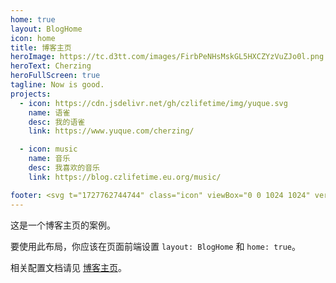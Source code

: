 ```yaml
---
home: true
layout: BlogHome
icon: home
title: 博客主页
heroImage: https://tc.d3tt.com/images/FirbPeNHsMskGL5HXCZYzVuZJo0l.png
heroText: Cherzing
heroFullScreen: true
tagline: Now is good.
projects:
  - icon: https://cdn.jsdelivr.net/gh/czlifetime/img/yuque.svg
    name: 语雀
    desc: 我的语雀
    link: https://www.yuque.com/cherzing/

  - icon: music
    name: 音乐
    desc: 我喜欢的音乐
    link: https://blog.czlifetime.eu.org/music/

footer: <svg t="1727762744744" class="icon" viewBox="0 0 1024 1024" version="1.1" xmlns="http://www.w3.org/2000/svg" p-id="8353" width="64" height="64"><path d="M1012.482 475.932l-205.584-106.714-11.124-34.342a23.804 23.804 0 0 0-1.344-3.188c-0.876-1.718-22.124-42.31-70.372-85.496-44.156-39.56-120.65-89.246-234.116-101.246-0.124-0.032-0.282-0.032-0.406-0.032l-132.806-11.344a21.598 21.598 0 0 0-1.468-0.062L21.71 128.132C15.4 128.102 9.4 130.726 5.244 135.476a21.39 21.39 0 0 0-4.968 17.312l120.526 767.954a21.384 21.384 0 0 0 9.468 14.624 21.408 21.408 0 0 0 11.594 3.376c1.876 0 3.75-0.188 5.594-0.688 12.966-3.562 318.956-86.556 396.326-129.994 67.624-37.998 215.96-94.558 240.896-103.934h77.092c5.438 0 10.656-2.062 14.624-5.812l67.996-63.994c0.438-0.376 0.844-0.812 1.218-1.25l19.25-21.312c0.906-1 1.686-2.062 2.374-3.188l30.936-50.748c0.532-0.876 0.968-1.688 1.344-2.562l22.656-51.826a21.31 21.31 0 0 0-9.688-27.502z" fill="#965353" p-id="8354" data-spm-anchor-id="a313x.search_index.0.i9.6a0e3a81JKDBgm" class=""></path><path d="M703.996 362.81c0 11.782-9.562 21.312-21.344 21.312s-21.344-9.532-21.344-21.312 9.562-21.342 21.344-21.342 21.344 9.562 21.344 21.342z" fill="#434A54" p-id="8355"></path><path d="M593.846 106.416c-8.062-11.718-19.906-18.876-34.282-20.75a47.37 47.37 0 0 0-6.376-0.406c-41.56 0-93.996 53.592-104.09 64.31a21.302 21.302 0 0 0-4.748 21.186 21.332 21.332 0 0 0 16.248 14.376l115.964 22.312c1.344 0.25 2.688 0.376 4.032 0.376 9.656 0 18.376-6.594 20.718-16.312 2.222-9.19 12.252-56.376-7.466-85.092z" fill="#965353" p-id="8356"></path><path d="M791.024 618.756l130.432 37.184 37.062-37.184z" opacity=".2" p-id="8357"></path><path d="M1012.482 475.932l-31.686-16.438s-26.748 30.124-8.344 45.968c18.376 15.844 42.966 13.406 42.966 13.406l6.75-15.438a21.304 21.304 0 0 0-9.686-27.498z" fill="#434A54" p-id="8358"></path><path d="M512.004 704.124l166.274 42.064 106.402-42.064zM367.792 134.508l81.308 15.062 7.312-7.5z" opacity=".2" p-id="8359"></path></svg>Cherzing
---
```


这是一个博客主页的案例。

要使用此布局，你应该在页面前端设置 `layout: BlogHome` 和 `home: true`。

相关配置文档请见 [博客主页](https://theme-hope.vuejs.press/zh/guide/blog/home.html)。
